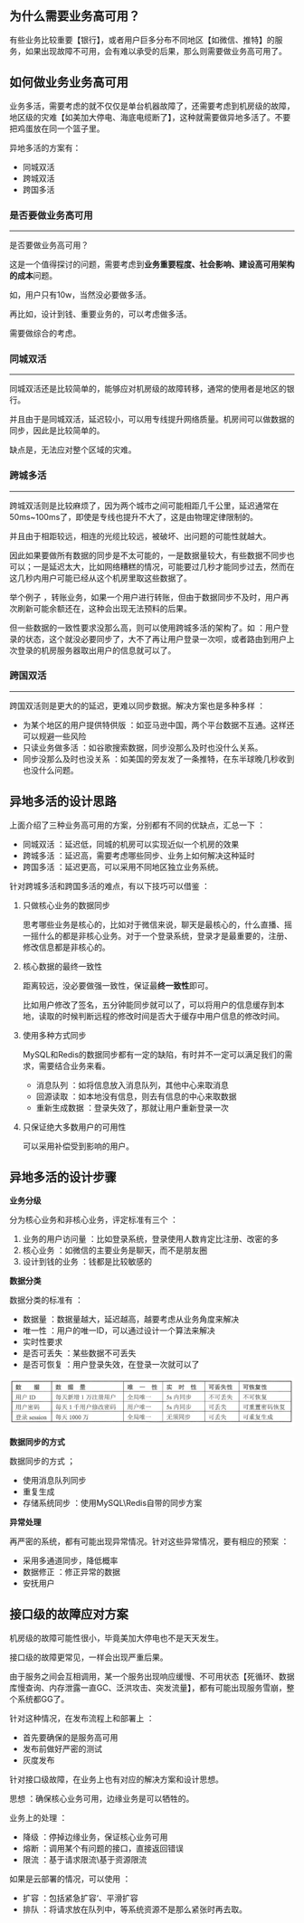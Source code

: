 ## 为什么需要业务高可用？

有些业务比较重要【银行】，或者用户巨多分布不同地区【如微信、推特】的服务，如果出现故障不可用，会有难以承受的后果，那么则需要做业务高可用了。



## 如何做业务业务高可用

业务多活，需要考虑的就不仅仅是单台机器故障了，还需要考虑到机房级的故障，地区级的灾难【如美加大停电、海底电缆断了】，这种就需要做异地多活了。不要把鸡蛋放在同一个篮子里。

异地多活的方案有：

- 同城双活
- 跨城双活
- 跨国多活



### 是否要做业务高可用

---

是否要做业务高可用？

这是一个值得探讨的问题，需要考虑到**业务重要程度、社会影响、建设高可用架构的成本**问题。

如，用户只有10w，当然没必要做多活。

再比如，设计到钱、重要业务的，可以考虑做多活。

需要做综合的考虑。



### 同城双活

---

同城双活还是比较简单的，能够应对机房级的故障转移，通常的使用者是地区的银行。

并且由于是同城双活，延迟较小，可以用专线提升网络质量。机房间可以做数据的同步，因此是比较简单的。

缺点是，无法应对整个区域的灾难。



### 跨城多活

---

跨城双活则是比较麻烦了，因为两个城市之间可能相距几千公里，延迟通常在50ms~100ms了，即使是专线也提升不大了，这是由物理定律限制的。

并且由于相距较远，相连的光缆比较远，被破坏、出问题的可能性就越大。

因此如果要做所有数据的同步是不太可能的，一是数据量较大，有些数据不同步也可以；一是延迟太大，比如网络糟糕的情况，可能要过几秒才能同步过去，然而在这几秒内用户可能已经从这个机房里取这些数据了。

举个例子 ，转账业务，如果一个用户进行转账，但由于数据同步不及时，用户再次刷新可能余额还在，这种会出现无法预料的后果。

但一些数据的一致性要求没那么高，则可以使用跨城多活的架构了。如 ：用户登录的状态，这个就没必要同步了，大不了再让用户登录一次呗，或者路由到用户上次登录的机房服务器取出用户的信息就可以了。



### 跨国双活

---

跨国双活则是更大的的延迟，更难以同步数据。解决方案也是多种多样 ：

- 为某个地区的用户提供特供版 ：如亚马逊中国，两个平台数据不互通。这样还可以规避一些风险
- 只读业务做多活 ：如谷歌搜索数据，同步没那么及时也没什么关系。
- 同步没那么及时也没关系 ：如美国的旁友发了一条推特，在东半球晚几秒收到也没什么问题。



## 异地多活的设计思路

上面介绍了三种业务高可用的方案，分别都有不同的优缺点，汇总一下 ：

- 同城双活 ：延迟低，同城的机房可以实现近似一个机房的效果
- 跨城多活 ：延迟高，需要考虑哪些同步、业务上如何解决这种延时
- 跨国多活 ：延迟更高，可以采用不同地区独立业务系统。



针对跨城多活和跨国多活的难点，有以下技巧可以借鉴 ：

1. 只做核心业务的数据同步

   思考哪些业务是核心的，比如对于微信来说，聊天是最核心的，什么直播、摇一摇什么的都是非核心业务。对于一个登录系统，登录才是最重要的，注册、修改信息都是非核心的。

2. 核心数据的最终一致性

   距离较远，没必要做强一致性，保证最**终一致性**即可。

   比如用户修改了签名，五分钟能同步就可以了，可以将用户的信息缓存到本地，读取的时候判断远程的修改时间是否大于缓存中用户信息的修改时间。

3. 使用多种方式同步

   MySQL和Redis的数据同步都有一定的缺陷，有时并不一定可以满足我们的需求，需要结合业务来看。

   - 消息队列 ：如将信息放入消息队列，其他中心来取消息
   - 回源读取 ：如本地没有信息，则去有信息的中心来取数据
   - 重新生成数据 ：登录失效了，那就让用户重新登录一次

4. 只保证绝大多数用户的可用性

   可以采用补偿受到影响的用户。



## 异地多活的设计步骤



**业务分级**

分为核心业务和非核心业务，评定标准有三个 ：

1. 业务的用户访问量 ：比如登录系统，登录使用人数肯定比注册、改密的多
2. 核心业务 ：如微信的主要业务是聊天，而不是朋友圈
3. 设计到钱的业务 ：钱都是比较敏感的



**数据分类**

数据分类的标准有 ：

- 数据量 ：数据量越大，延迟越高，越要考虑从业务角度来解决
- 唯一性 ：用户的唯一ID，可以通过设计一个算法来解决
- 实时性要求
- 是否可丢失 ：某些数据不可丢失
- 是否可恢复 ：用户登录失效，在登录一次就可以了



![image-20210924174203774](高可用业务解决方案.assets/image-20210924174203774.png)



**数据同步的方式**

数据同步的方式 ；

- 使用消息队列同步
- 重复生成
- 存储系统同步 ：使用MySQL\Redis自带的同步方案



**异常处理**

再严密的系统，都有可能出现异常情况。针对这些异常情况，要有相应的预案 ：

- 采用多通道同步，降低概率
- 数据修正 ：修正异常的数据
- 安抚用户



## 接口级的故障应对方案

机房级的故障可能性很小，毕竟美加大停电也不是天天发生。

接口级的故障更常见，一样会出现严重后果。

由于服务之间会互相调用，某一个服务出现响应缓慢、不可用状态【死循环、数据库慢查询、内存泄露一直GC、泛洪攻击、突发流量】，都有可能出现服务雪崩，整个系统都GG了。

针对这种情况，在发布流程上和部署上 ：

- 首先要确保的是服务高可用
- 发布前做好严密的测试
- 灰度发布



针对接口级故障，在业务上也有对应的解决方案和设计思想。

思想 ：确保核心业务可用，边缘业务是可以牺牲的。

业务上的处理 ：

- 降级 ：停掉边缘业务，保证核心业务可用
- 熔断 ：调用某个有问题的接口，直接返回错误
- 限流 ：基于请求限流\基于资源限流

如果是云部署的情况，可以使用 ：

- 扩容 ：包括紧急扩容‘、平滑扩容
- 排队 ：将请求放在队列中，等系统资源不是那么紧张时再去取。



